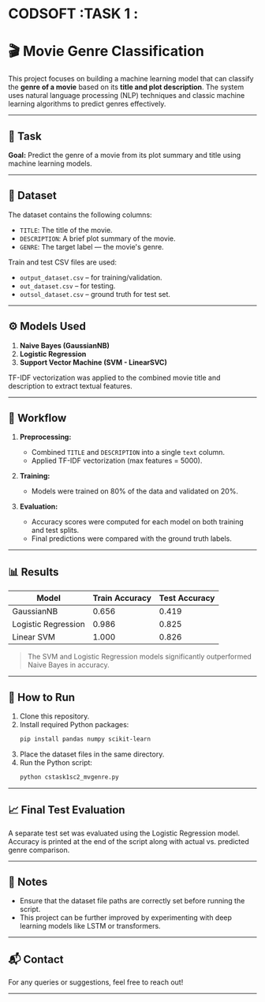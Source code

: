 # CODSOFT :TASK 1 :


# 🎬 Movie Genre Classification

This project focuses on building a machine learning model that can classify the **genre of a movie** based on its **title and plot description**. The system uses natural language processing (NLP) techniques and classic machine learning algorithms to predict genres effectively.

---

## 🧠 Task

**Goal:** Predict the genre of a movie from its plot summary and title using machine learning models.

---

## 📂 Dataset

The dataset contains the following columns:

- `TITLE`: The title of the movie.
- `DESCRIPTION`: A brief plot summary of the movie.
- `GENRE`: The target label — the movie's genre.

Train and test CSV files are used:
- `output_dataset.csv` – for training/validation.
- `out_dataset.csv` – for testing.
- `outsol_dataset.csv` – ground truth for test set.

---

## ⚙️ Models Used

1. **Naive Bayes (GaussianNB)**
2. **Logistic Regression**
3. **Support Vector Machine (SVM - LinearSVC)**

TF-IDF vectorization was applied to the combined movie title and description to extract textual features.

---

## 🔁 Workflow

1. **Preprocessing:**
   - Combined `TITLE` and `DESCRIPTION` into a single `text` column.
   - Applied TF-IDF vectorization (max features = 5000).

2. **Training:**
   - Models were trained on 80% of the data and validated on 20%.

3. **Evaluation:**
   - Accuracy scores were computed for each model on both training and test splits.
   - Final predictions were compared with the ground truth labels.

---

## 📊 Results

| Model               | Train Accuracy | Test Accuracy |
|--------------------|----------------|---------------|
| GaussianNB          | 0.656          | 0.419         |
| Logistic Regression | 0.986          | 0.825         |
| Linear SVM          | 1.000          | 0.826         |

> The SVM and Logistic Regression models significantly outperformed Naive Bayes in accuracy.

---


## 🚀 How to Run

1. Clone this repository.
2. Install required Python packages:
   ```bash
   pip install pandas numpy scikit-learn
   ```
3. Place the dataset files in the same directory.
4. Run the Python script:
   ```bash
   python cstask1sc2_mvgenre.py
   ```

---

## 📈 Final Test Evaluation

A separate test set was evaluated using the Logistic Regression model. Accuracy is printed at the end of the script along with actual vs. predicted genre comparison.

---

## 📌 Notes

- Ensure that the dataset file paths are correctly set before running the script.
- This project can be further improved by experimenting with deep learning models like LSTM or transformers.

---

## 📬 Contact

For any queries or suggestions, feel free to reach out!

--- 
